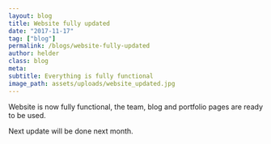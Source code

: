 ```yaml
---
layout: blog
title: Website fully updated
date: "2017-11-17"
tag: ["blog"]
permalink: /blogs/website-fully-updated
author: helder
class: blog
meta: 
subtitle: Everything is fully functional
image_path: assets/uploads/website_updated.jpg
--- 
```


Website is now fully functional, the team, blog and portfolio pages are ready to be used.

Next update will be done next month.